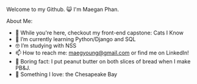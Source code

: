 Welcome to my Github. 😺 I'm Maegan Phan. 

About Me:

- 🔭 While you're here, checkout my front-end capstone: Cats I Know
- 🌱 I’m currently learning Python/Django and SQL
- 🤓 I’m studying with NSS
- 📫 How to reach me: maegyoung@gmail.com or find me on LinkedIn!
- 🍞 Boring fact: I put peanut butter on both slices of bread when I make PB&J.
- 🦀 Something I love: the Chesapeake Bay

<!--
**MaeYoungPhan/maeyoungphan** is a ✨ _special_ ✨ repository because its `README.md` (this file) appears on your GitHub profile.

Here are some ideas to get you started:
